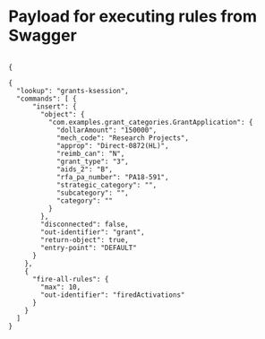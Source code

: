 Payload for executing rules from Swagger
=======================

                                                                                                                                                                                                {
```
{
  "lookup": "grants-ksession",
  "commands": [ {
      "insert": {
        "object": {
          "com.examples.grant_categories.GrantApplication": {
            "dollarAmount": "150000",
            "mech_code": "Research Projects",
            "approp": "Direct-0872(HL)",
            "reimb_can": "N",
            "grant_type": "3",
            "aids_2": "B",
            "rfa_pa_number": "PA18-591",
            "strategic_category": "",
            "subcategory": "",
            "category": ""
          }
        },
        "disconnected": false,
        "out-identifier": "grant",
        "return-object": true,
        "entry-point": "DEFAULT"
      }
    },
    {
      "fire-all-rules": {
        "max": 10,
        "out-identifier": "firedActivations"
      }
    }
  ]
}
```
